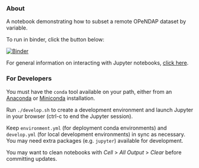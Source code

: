 ### About

A notebook demonstrating how to subset a remote OPeNDAP dataset by variable.

To run in binder, click the button below:

[![Binder](http://mybinder.org/badge.svg)](http://mybinder.org:/repo/catees/opendap_variable_subsetting)

For general information on interacting with Jupyter notebooks, [click here](http://nbviewer.jupyter.org/github/jupyter/notebook/blob/master/docs/source/examples/Notebook/Notebook%20Basics.ipynb).

### For Developers

You must have the `conda` tool available on your path, either from an [Anaconda](https://www.continuum.io/downloads) or [Miniconda](http://conda.pydata.org/miniconda.html) installation.

Run `./develop.sh` to create a development environment and launch Jupyter in your browser (ctrl-c to end the Jupyter session).

Keep `environment.yml` (for deployment conda environments) and `develop.yml` (for local development environments) in sync as necessary. You may need extra packages (e.g. `jupyter`) available for development.

You may want to clean notebooks with _Cell_ > _All Output_ > _Clear_ before committing updates.
